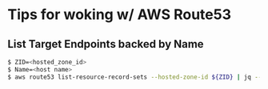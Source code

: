 # Tips for woking w/ AWS Route53
## List Target Endpoints backed by Name
```bash
$ ZID=<hosted_zone_id>
$ Name=<host name>
$ aws route53 list-resource-record-sets --hosted-zone-id ${ZID} | jq --arg Name ${Name} '.ResourceRecordSets[] | select(.Name == $Name) | .ResourceRecords[]'
```

